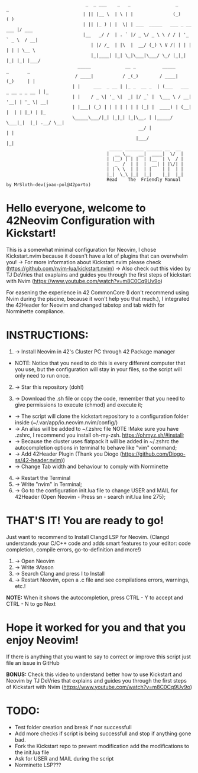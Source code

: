                                   _  _ ___    _   _                 _           _     
                                 | || |__ \  | \ | |               (_)         ( )    
                                 | || |_ ) | |  \| | ___  _____   ___ _ __ ___ |/ ___ 
                                 |__   _/ /  | . ` |/ _ \/ _ \ \ / / | '_ ` _ \  / __|
                                    | |/ /_  | |\  |  __/ (_) \ V /| | | | | | | \__ \
                                    |_|____| |_| \_|\___|\___/ \_/ |_|_| |_| |_| |___/
                               _____             __ _          _____           _       _   
                              / ____|           / _(_)        / ____|         (_)     | |  
                             | |     ___  _ __ | |_ _  __ _  | (___   ___ _ __ _ _ __ | |_ 
                             | |    / _ \| '_ \|  _| |/ _` |  \___ \ / __| '__| | '_ \| __|
                             | |___| (_) | | | | | | | (_| |  ____) | (__| |  | | |_) | |_ 
                             \_____\___/|_| |_|_| |_|\__, | |_____/ \___|_|  |_| .__/ \__|
                                                      __/ |                    | |        
                                                     |___/                     |_|        
                                           _____ _______ ______ __  __ 
                                          |  __ \__   __|  ____|  \/  |
                                          | |__) | | |  | |__  | \  / |
                                          |  _  /  | |  |  __| | |\/| |
                                          | | \ \  | |  | |    | |  | |
                                          |_|  \_\ |_|  |_|    |_|  |_|
                                          Read    The  Friendly Manual             by MrSloth-dev(joao-pol@42porto)
# Hello everyone, welcome to 42Neovim Configuration with Kickstart!

 This is a somewhat minimal configuration for Neovim, I chose Kickstart.nvim because it doesn't have a lot of plugins that can overwhelm you!
   &rarr; For more information about Kickstart.nvim please check (https://github.com/nvim-lua/kickstart.nvim)
   &rarr; Also check out this video by TJ DeVries that exaplains and guides you through the first steps of kickstart with Nvim (https://www.youtube.com/watch?v=m8C0Cq9Uv9o)

 For easening the experience in 42 CommonCore (I don't recommend using Nvim during the piscine, because it won't help you that much.), I integrated the 42Header for Neovim  and changed tabstop and tab width for Norminette compliance.

# INSTRUCTIONS:
1. &rarr; Install Neovim in 42's Cluster PC through 42 Package manager 
  * NOTE: Notice that you need to do this is every different computer that you use, but the configuration will stay in your files, so the script will only need to run once.
2. &rarr; Star this repository (doh!)

3. &rarr; Download the .sh file or copy the code, remember that you need to give permissions to execute (chmod) and execute it;

  * &rarr; The script will clone the kickstart repository to a configuration folder inside (~/.var/app/io.neovim.nvim/config/)
  * &rarr; An alias will be added to ~/.zshrc file NOTE :Make sure you have .zshrc, I recommend you install oh-my-zsh. https://ohmyz.sh/#install;
  * &rarr; Because the cluster uses flatpack it will be added in ~/.zshrc the autocompletion options in terminal to behave like "vim" command;
  * &rarr; Add 42Header Plugin (Thank you Diogo (https://github.com/Diogo-ss/42-header.nvim))
  * &rarr; Change Tab width and behaviour to comply with Norminette
4. &rarr; Restart the Terminal
5. &rarr; Write "nvim" in Terminal;
6. &rarr; Go to the configuration init.lua file to change USER and MAIL for 42Header (Open Neovim - Press <Space>sn - search init.lua line 275);

# THAT'S IT! You are ready to go!

Just want to recommend to Install Clangd LSP for Neovim. (Clangd understands your C/C++ code and adds smart features to your editor: code completion, compile errors,
go-to-definition and more!)

1. &rarr; Open Neovim
2. &rarr; Write :Mason
3. &rarr; Search Clang and press I to Install
4. &rarr; Restart Neovim, open a .c file and see compilations errors, warnings, etc.!

**NOTE:** When it shows the autocompletion, press CTRL - Y to accept and CTRL - N to go Next

# Hope it worked for you and that you enjoy Neovim!

If there is anything that you want to say to correct or improve this script just file an issue in GitHub 

**BONUS:** Check this video to understand better how to use Kickstart and Neovim by TJ DeVries that explains and guides you through the first steps of Kickstart with Nvim
(https://www.youtube.com/watch?v=m8C0Cq9Uv9o)

# TODO:
 * Test folder creation and break if nor successfull
 * Add more checks if script is being successfull and stop if anything gone bad.
 * Fork the Kickstart repo to prevent modification add the modifications to the init.lua file
 * Ask for USER and MAIL during the script
 * Norminette LSP???
